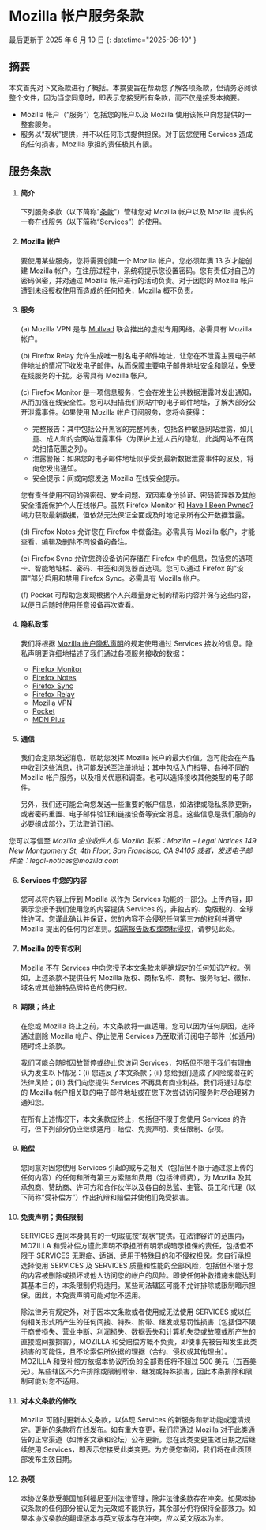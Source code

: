 # Mozilla 帐户服务条款

最后更新于 2025 年 6 月 10 日
{: datetime="2025-06-10" }

## 摘要

本文首先对下文条款进行了概括。本摘要旨在帮助您了解各项条款，但请务必阅读整个文件，因为当您同意时，即表示您接受所有条款，而不仅是接受本摘要。

* Mozilla 帐户（“服务”）包括您的帐户以及 Mozilla 使用该帐户向您提供的一整套服务。
* 服务以“现状”提供，并不以任何形式提供担保。对于因您使用 Services 造成的任何损害，Mozilla 承担的责任极其有限。

## 服务条款

1. #### 简介

    下列服务条款（以下简称"<u>条款</u>"）管辖您对 Mozilla 帐户以及 Mozilla 提供的一套在线服务（以下简称“Services”）的使用。

2. #### Mozilla 帐户

    要使用某些服务，您将需要创建一个 Mozilla 帐户。您必须年满 13 岁才能创建 Mozilla 帐户。在注册过程中，系统将提示您设置密码。您有责任对自己的密码保密，并对通过 Mozilla 帐户进行的活动负责。对于因您的 Mozilla 帐户遭到未经授权使用而造成的任何损失，Mozilla 概不负责。

3. #### 服务

    (a) Mozilla VPN 是与 [Mullvad](https://mullvad.net/) 联合推出的虚拟专用网络。必需具有 Mozilla 帐户。
    
    (b) Firefox Relay 允许生成唯一别名电子邮件地址，让您在不泄露主要电子邮件地址的情况下收发电子邮件，从而保障主要电子邮件地址安全和隐私，免受在线服务的干扰。必需具有 Mozilla 帐户。
    
    (c) Firefox Monitor 是一项信息服务，它会在发生公共数据泄露时发出通知，从而加强在线安全性。您可以扫描我们网站中的电子邮件地址，了解大部分公开泄露事件。如果使用 Mozilla 帐户订阅服务，您将会获得：

    * 完整报告：其中包括公开黑客的完整列表，包括各种敏感网站泄露，如儿童、成人和约会网站泄露事件（为保护上述人员的隐私，此类网站不在网站扫描范围之列）。
    * 泄露警报：如果您的电子邮件地址似乎受到最新数据泄露事件的波及，将向您发出通知。
    * 安全提示：间或向您发送 Mozilla 在线安全提示。

    您有责任使用不同的强密码、安全问题、双因素身份验证、密码管理器及其他安全措施保护个人在线帐户。虽然 Firefox Monitor 和 [Have I Been Pwned?](https://haveibeenpwned.com/) 竭力获取最新数据，但依然无法保证全面或及时地记录所有公开数据泄露。

    (d) Firefox Notes 允许您在 Firefox 中做备注。必需具有 Mozilla 帐户，才能查看、编辑及删除不同设备的备注。

    (e) Firefox Sync 允许您跨设备访问存储在 Firefox 中的信息，包括您的选项卡、智能地址栏、密码、书签和浏览器首选项。您可以通过 Firefox 的“设置”部分启用和禁用 Firefox Sync。必需具有 Mozilla 帐户。
    
    (f) Pocket 可帮助您发现根据个人兴趣量身定制的精彩内容并保存这些内容，以便日后随时使用任意设备再次查看。

4. #### 隐私政策

    我们将根据 [Mozilla 帐户隐私声明](https://www.mozilla.org/privacy/mozilla-accounts/)的规定使用通过 Services 接收的信息。隐私声明更详细地描述了我们通过各项服务接收的数据：

    * [Firefox Monitor](https://www.mozilla.org/privacy/firefox-monitor/)
    * [Firefox Notes](https://addons.mozilla.org/firefox/addon/notes-by-firefox/)
    * [Firefox Sync](https://www.mozilla.org/privacy/firefox/#sync)
    * [Firefox Relay](https://www.mozilla.org/privacy/firefox-relay/)
    * [Mozilla VPN](https://www.mozilla.org/privacy/mozilla-vpn/)
    * [Pocket](https://getpocket.com/privacy/)
    * [MDN Plus](https://www.mozilla.org/privacy/mdn-plus/)

5. #### 通信

    我们会定期发送消息，帮助您发挥 Mozilla 帐户的最大价值。您可能会在产品中收到这些消息，也可能发送至注册地址；其中包括入门指导、各种不同的 Mozilla 帐户服务，以及相关优惠和调查。也可以选择接收其他类型的电子邮件。
    
    另外，我们还可能会向您发送一些重要的帐户信息，如法律或隐私条款更新，或者密码重置、电子邮件验证和链接设备等安全消息。这些信息是我们服务的必要组成部分，无法取消订阅。
    
您可以写信至 _Mozilla 企业收件人与 Mozilla 联系：Mozilla – Legal Notices 149 New Montgomery St, 4th Floor, San Francisco, CA 94105 或者，发送电子邮件至：legal-notices@mozilla.com_

6. #### Services 中您的内容

    您可以将内容上传到 Mozilla 以作为 Services 功能的一部分。上传内容，即表示您授予我们使用您的内容提供 Services 的，非独占的、免版税的、全球性许可。您谨此确认并保证，您的内容不会侵犯任何第三方的权利并遵守 Mozilla 提出的任何内容准则。[如需报告版权或商标侵权](https://www.mozilla.org/about/legal/report-infringement/)，请参见此处。

7. #### Mozilla 的专有权利

    Mozilla 不在 Services 中向您授予本文条款未明确规定的任何知识产权。例如，上述条款不提供任何 Mozilla 版权、商标名称、商标、服务标记、徽标、域名或其他独特品牌特色的使用权。

8. #### 期限；终止

    在您或 Mozilla 终止之前，本文条款将一直适用。您可以因为任何原因，选择通过删除 Mozilla 帐户、停止使用 Services 乃至取消订阅电子邮件（如适用）随时终止条款。 

    我们可能会随时因故暂停或终止您访问 Services，包括但不限于我们有理由认为发生以下情况：(i) 您违反了本文条款；(ii) 您给我们造成了风险或潜在的法律风险；(iii) 我们向您提供 Services 不再具有商业利益。我们将通过与您的 Mozilla 帐户相关联的电子邮件地址或在您下次尝试访问服务时尽合理努力通知您。

    在所有上述情况下，本文条款应终止，包括但不限于您使用 Services 的许可，但下列部分仍应继续适用：赔偿、免责声明、责任限制、杂项。

9. #### 赔偿

    您同意对因您使用 Services 引起的或与之相关（包括但不限于通过您上传的任何内容）的任何和所有第三方索赔和费用（包括律师费），为 Mozilla 及其承包商、赞助商、许可方和合作伙伴以及各自的总监、主管、员工和代理（以下简称“受补偿方”）作出抗辩和赔偿并使他们免受损害。

10. #### 免责声明；责任限制

    SERVICES 连同本身具有的一切瑕疵按“现状”提供。在法律容许的范围内，MOZILLA 和受补偿方谨此声明不承担所有明示或暗示担保的责任，包括但不限于 SERVICES 无瑕疵、适销、适用于特殊目的和不侵权担保。您自行承担选择使用 SERVICES 及 SERVICES 质量和性能的全部风险，包括但不限于您的内容被删除或损坏或他人访问您的帐户的风险。即使任何补救措施未能达到其基本目的，本条限制仍将适用。某些司法辖区可能不允许排除或限制暗示担保，因此，本免责声明可能对您不适用。

    除法律另有规定外，对于因本文条款或者使用或无法使用 SERVICES 或以任何相关形式所产生的任何间接、特殊、附带、继发或惩罚性损害（包括但不限于商誉损失、营业中断、利润损失、数据丢失和计算机失灵或故障或所产生的直接或间接损害），MOZILLA 和受赔偿方概不负责，即使事先被告知发生此类损害的可能性，且不论索偿所依据的理据（合约、侵权或其他理由）。MOZILLA 和受补偿方依据本协议所负的全部责任将不超过 500 美元（五百美元）。某些辖区不允许排除或限制附带、继发或特殊损害，因此本条排除和限制可能对您不适用。

11. #### 对本文条款的修改

    Mozilla 可随时更新本文条款，以体现 Services 的新服务和新功能或澄清规定。更新的条款将在线发布。如有重大变更，我们将通过 Mozilla 对于此类通告的正常渠道（如博客文章和论坛）公布更新。您在此类变更生效日期之后继续使用 Services，即表示您接受此类变更。为方便您查阅，我们将在此页顶部发布生效日期。

12. #### 杂项

    本协议条款受美国加利福尼亚州法律管辖，除非法律条款存在冲突。如果本协议条款的任何部分被认定为无效或不能执行，其余部分仍将保持全部效力。如果本协议条款的翻译版本与英文版本存在冲突，应以英文版本为准。
